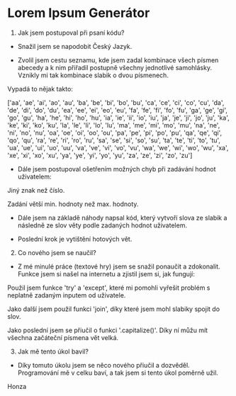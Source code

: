 # Lorem Ipsum Generátor


1. Jak jsem postupoval při psaní kódu?


* Snažil jsem se napodobit Český Jazyk.

* Zvolil jsem cestu seznamu, kde jsem zadal kombinace všech písmen abecedy a k nim přiřadil postupně všechny jednotlivé samohlásky. Vznikly mi tak kombinace slabik o dvou písmenech.

Vypadá to nějak takto:

['aa', 'ae', 'ai', 'ao', 'au',
'ba', 'be', 'bi', 'bo', 'bu',
'ca', 'ce', 'ci', 'co', 'cu',
'da', 'de', 'di', 'do', 'du',
'ea', 'ee', 'ei', 'eo', 'eu',
'fa', 'fe', 'fi', 'fo', 'fu',
'ga', 'ge', 'gi', 'go', 'gu',
'ha', 'he', 'hi', 'ho', 'hu',
'ia', 'ie', 'ii', 'io', 'iu',
'ja', 'je', 'ji', 'jo', 'ju',
'ka', 'ke', 'ki', 'ko', 'ku',
'la', 'le', 'li', 'lo', 'lu',
'ma', 'me', 'mi', 'mo', 'mu',
'na', 'ne', 'ni', 'no', 'nu',
'oa', 'oe', 'oi', 'oo', 'ou',
'pa', 'pe', 'pi', 'po', 'pu',
'qa', 'qe', 'qi', 'qo', 'qu',
'ra', 're', 'ri', 'ro', 'ru',
'sa', 'se', 'si', 'so', 'su',
'ta', 'te', 'ti', 'to', 'tu',
'ua', 'ue', 'ui', 'uo', 'uu',
'va', 've', 'vi', 'vo', 'vu',
'wa', 'we', 'wi', 'wo', 'wu',
'xa', 'xe', 'xi', 'xo', 'xu',
'ya', 'ye', 'yi', 'yo', 'yu',
'za', 'ze', 'zi', 'zo', 'zu']

* Dále jsem postupoval ošetřením možných chyb při zadávání hodnot uživatelem:

Jiný znak než číslo.

Zadání větší min. hodnoty než max. hodnoty.

* Dále jsem na základě náhody napsal kód, který vytvoří slova ze slabik a následně ze slov věty podle zadaných hodnot uživatelem.

* Poslední krok je vytištění hotových vět.


2. Co nového jsem se naučil?


* Z mé minulé práce (textové hry) jsem se snažil ponaučit a zdokonalit. Funkce jsem si našel na internetu a zjistil jsem si, jak fungují:

Použil jsem funkce 'try' a 'except', které mi pomohli vyřešit problém s neplatně zadaným inputem od uživatele.

Jako další jsem použil funkci 'join', díky které jsem mohl slabiky spojit do slov.

Jako poslední jsem se přiučil o funkci '.capitalize()'. Díky ní můžu mít všechna začáteční písmena vět velká.


3. Jak mě tento úkol bavil?


* Díky tomuto úkolu jsem se něco nového přiučil a dozvěděl. Programování mě v celku baví, a tak jsem si tento úkol poměrně užil.

Honza
   


                                                                                      
